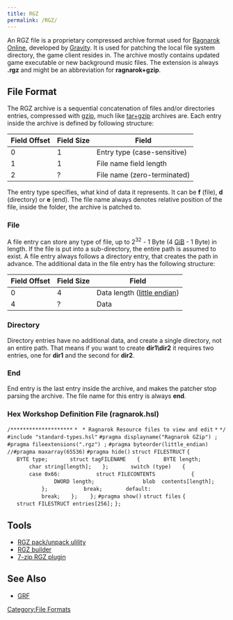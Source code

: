 ```yaml
---
title: RGZ
permalink: /RGZ/
---
```


An RGZ file is a proprietary compressed archive format used for [Ragnarok Online](/Ragnarok_Online "wikilink"), developed by [Gravity](http://en.wikipedia.org/wiki/Gravity_(company)). It is used for patching the local file system directory, the game client resides in. The archive mostly contains updated game executable or new background music files. The extension is always **.rgz** and might be an abbreviation for **ragnarok+gzip**.

File Format
-----------

The RGZ archive is a sequential concatenation of files and/or directories entries, compressed with [gzip](http://en.wikipedia.org/wiki/Gzip), much like [tar+gzip](http://en.wikipedia.org/wiki/Tar_(file_format)) archives are. Each entry inside the archive is defined by following structure:

| Field Offset | Field Size | Field                       |
|--------------|------------|-----------------------------|
| 0            | 1          | Entry type (case-sensitive) |
| 1            | 1          | File name field length      |
| 2            | ?          | File name (zero-terminated) |

The entry type specifies, what kind of data it represents. It can be **f** (file), **d** (directory) or **e** (end). The file name always denotes relative position of the file, inside the folder, the archive is patched to.

### File

A file entry can store any type of file, up to 2<sup>32</sup> - 1 Byte (4 [GiB](http://en.wikipedia.org/wiki/Gibibyte) - 1 Byte) in length. If the file is put into a sub-directory, the entire path is assumed to exist. A file entry always follows a directory entry, that creates the path in advance. The additional data in the file entry has the following structure:

| Field Offset | Field Size | Field                                                                     |
|--------------|------------|---------------------------------------------------------------------------|
| 0            | 4          | Data length ([little endian](http://en.wikipedia.org/wiki/Little_endian)) |
| 4            | ?          | Data                                                                      |

### Directory

Directory entries have no additional data, and create a single directory, not an entire path. That means if you want to create **dir1\\dir2** it requires two entries, one for **dir1** and the second for **dir2**.

### End

End entry is the last entry inside the archive, and makes the patcher stop parsing the archive. The file name for this entry is always **end**.

### Hex Workshop Definition File (ragnarok.hsl)

`/********************`
`* `
`* Ragnarok Resource files to view and edit`
`*`
`*/`
`#include "standard-types.hsl"`
`#pragma displayname("Ragnarok GZip") ;`
`#pragma fileextensions(".rgz") ;`
`#pragma byteorder(little_endian) `
`//#pragma maxarray(65536)`
`#pragma hide()`
`struct FILESTRUCT`
`{`
`   BYTE type;`
`   `
`   struct tagFILENAME`
`   {`
`       BYTE length;`
`       char string[length];`
`   };`
`   `
`   switch (type)`
`   {`
`       case 0x66:`
`           struct FILECONTENTS`
`           {`
`               DWORD length;`
`               blob  contents[length];`
`           };`
`           break;`
`       default:`
`       `
`           break;`
`   };`
`   `
`};`
`#pragma show()`
`struct files`
`{`
`   struct FILESTRUCT entries[256];`
`};`

Tools
-----

-   [RGZ pack/unpack ulility](http://eamirror.skamfroj.net/xdl/download.php?id=32)
-   [RGZ builder](http://sourceforge.net/projects/clientpatcher/files/)
-   [7-zip RGZ plugin](http://vanaheim.the-aria.com/rgz/)

See Also
--------

-   [GRF](/GRF "wikilink")

[Category:File Formats](/Category:File_Formats "wikilink")